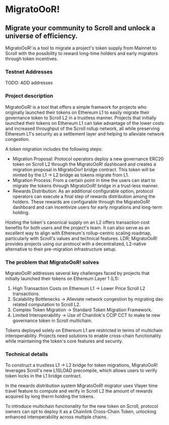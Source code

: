 # MigratoOoR!

## Migrate your community to Scroll and unlock a universe of efficiency.

MigratoOoR! is a tool to migrate a project's token supply from Mainnet to Scroll with the possibility to reward long-time holders and early migrators through token incentives.

### Testnet Addresses
TODO: ADD addresses


### Project description
MigratoOoR! is a tool that offers a simple framwork for projects who originally launched their tokens on Ethereum L1 to easily migrate their governance token to Scroll L2 in a trustless manner. Projects that initially launched their tokens on Ethereum L1 can take advantage of the lower costs and increased throughput of the Scroll rollup network, all while preserving Ethereum L1's security as a settlement layer and helping to alleviate network congestion.

A token migration includes the following steps:
* Migration Proposal: Protocol operators deploy a new governance ERC20 token on Scroll L2 through the MigratoOoR! dashboard and creates a migration proposal in MigratoOor! bridge contract. This token will be minted by the L1 -> L2 bridge as tokens migrate from L1.
* Migration Process: From a certain point in time the users can start to migrate the tokens through MigratoOoR! bridge in a trust-less manner.
* Rewards Distribution: As an additional configurable option, protocol operators can execute a final step of rewards distribution among the holders. These rewards are configurable through the MigratoOoR! dashboard and can incentivize users for early migrations and long-term holding.

Hosting the token's canonical supply on an L2 offers transaction cost benefits for both users and the project's team. It can also serve as an excellent way to align with Ethereum's rollup-centric scaling roadmap, particularly with Scroll's values and technical features. LDR; MigratoOoR! provides projects using our protocol with a decentralized, L2-native alternative to their pre-migration infrastructure setup.

### The problem that MigratoOoR! solves
MigratoOoR! addresses several key challenges faced by projects that initially launched their tokens on Ethereum Layer 1 (L1):
1. High Transaction Costs on Ethereum L1 -> Lower Price Scroll L2 transactions.
2. Scalability Bottlenecks -> Alleviate network congestion by migrating dao related computation to Scroll L2.
3. Complex Token Migration -> Standard Token Migration Framework.
5. Limited Interoperability -> Use of Chainlink's CCIP CCT to make te new governance token in Scroll multichain.

Tokens deployed solely on Ethereum L1 are restricted in terms of multichain interoperability. Projects need solutions to enable cross-chain functionality while maintaining the token's core features and security.

### Technical details
To construct a trustless L1 -> L2 bridge for token migrations, MigratoOoR! leverages Scroll's new L1SLOAD precompile, which allows users to verify token locks in the L1 bridge contract.

In the rewards distribution system MigratoOoR! migrator uses Vlayer time travel feature to compute and verify in Scroll L2 the amount of rewards acquired by long therm holding the tokens.

To introduce multichain functionality for the new token on Scroll, protocol owners can opt to deploy it as a Chainlink Cross-Chain Token, unlocking enhanced interoperability across multiple chains.
